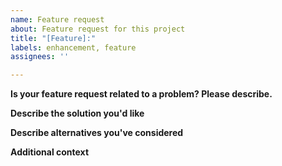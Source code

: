 ```yaml
---
name: Feature request
about: Feature request for this project
title: "[Feature]:"
labels: enhancement, feature
assignees: ''

---
```


**Is your feature request related to a problem? Please describe.**
<!-- A clear and concise description of what the problem is. Ex. I'm always frustrated when [...] -->

**Describe the solution you'd like**
<!-- A clear and concise description of what you want to happen. -->

**Describe alternatives you've considered**
<!-- A clear and concise description of any alternative solutions or features you've considered. -->

**Additional context**
<!-- Add any other context or screenshots about the feature request here. -->

<!-- version 0.1.0 -->
<!-- based on https://github.com/predictionmachine/.github/blob/main/issue-template/.github/ISSUE_TEMPLATE/feature_request.md --> 

